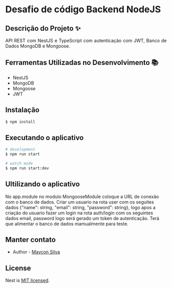 # Desafio de código Backend NodeJS

## Descrição do Projeto :sparkles:
<p align="justify">API REST com NestJS e TypeScript  com autenticação com  JWT, Banco de Dados MongoDB e Mongoose.<p/>

## Ferramentas Utilizadas no Desenvolvimento :books:
* NestJS
* MongoDB
* Mongoose
* JWT

## Instalação

```bash
$ npm install
```

## Executando o aplicativo

```bash
# development
$ npm run start

# watch mode
$ npm run start:dev
```

## Ultilizando o aplicativo

<p>No app.module no modulo MongooseModule coloque a URL de conexão com o banco de dados.
Criar um usuario na rota user com os seguites dados 
{"name":  string, "email":  string, "password":  string}, logo apos a criação do usuario fazer um login na rota auth/login com os seguintes dados 
email, password logo será gerado um token de autenticação.
Terá que alimentar o banco de dados mamualmente para teste.
</p>

## Manter contato

- Author - [Maycon Silva](https://mayconsilvadev.netlify.app)

## License

  Nest is [MIT licensed](LICENSE).
